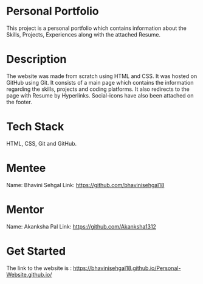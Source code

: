 # Personal Portfolio
This project is a personal portfolio which contains information about the Skills, Projects, Experiences along with the attached Resume.
# Description 
The website was made from scratch using HTML and CSS. It was hosted on GitHub using Git. It consists of a main page which contains the information regarding the skills, projects and coding platforms. It also redirects to the page with Resume by Hyperlinks. Social-icons have also been attached on the footer.
# Tech Stack
HTML, CSS, Git and GitHub.
# Mentee
Name: Bhavini Sehgal
Link: https://github.com/bhavinisehgal18
# Mentor
Name: Akanksha Pal
Link: https://github.com/Akanksha1312
# Get Started
The link to the website is : https://bhavinisehgal18.github.io/Personal-Website.github.io/
